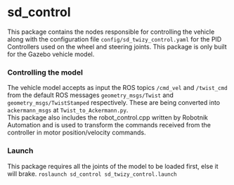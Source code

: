 # sd_control
This package contains the nodes responsible for controlling the vehicle along with the configuration file `config/sd_twizy_control.yaml` for the PID Controllers used on the wheel and steering joints. This package is only built for the Gazebo vehicle model.

### Controlling the model
The vehicle model accepts as input the ROS topics `/cmd_vel` and `/twist_cmd` from the default ROS messages `geometry_msgs/Twist` and `geometry_msgs/TwistStamped` respectively. These are being converted into `ackermann_msgs` at `Twist_to_Ackermann.py`.  
This package also includes the robot_control.cpp written by Robotnik Automation and is used to transform the commands received from the controller in motor position/velocity commands.

### Launch
This package requires all the joints of the model to be loaded first, else it will brake.
`roslaunch sd_control sd_twizy_control.launch`